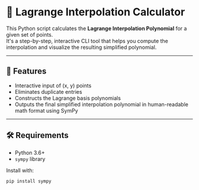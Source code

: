 # 🧮 Lagrange Interpolation Calculator

This Python script calculates the **Lagrange Interpolation Polynomial** for a given set of points.  
It's a step-by-step, interactive CLI tool that helps you compute the interpolation and visualize the resulting simplified polynomial.

---

## 📌 Features

- Interactive input of (x, y) points  
- Eliminates duplicate entries  
- Constructs the Lagrange basis polynomials  
- Outputs the final simplified interpolation polynomial in human-readable math format using SymPy

---

## 🛠️ Requirements

- Python 3.6+
- `sympy` library

Install with:

```bash
pip install sympy
